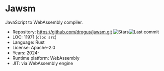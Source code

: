 # Jawsm

JavaScript to WebAssembly compiler.

* Repository:       https://github.com/drogus/jawsm.git <span class="shields"><img src="https://img.shields.io/github/stars/drogus/jawsm?label=&style=flat-square" alt="Stars" title="Stars"><img src="https://img.shields.io/github/last-commit/drogus/jawsm?label=&style=flat-square" alt="Last commit" title="Last commit"></span>
* LOC:              11971 (`cloc src`)
* Language:         Rust
* License:          Apache-2.0
* Years:            2024-
* Runtime platform: WebAssembly
* JIT:              via WebAssembly engine
